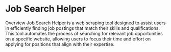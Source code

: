 # Job Search Helper

Overview
Job Search Helper is a web scraping tool designed to assist users in efficiently finding job postings that match their skills and qualifications. This tool automates the process of searching for relevant job opportunities on a specific website, allowing users to focus their time and effort on applying for positions that align with their expertise.

